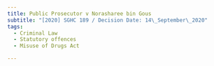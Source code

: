 ```yaml
---
title: Public Prosecutor v Norasharee bin Gous
subtitle: "[2020] SGHC 189 / Decision Date: 14\_September\_2020"
tags:
  - Criminal Law
  - Statutory offences
  - Misuse of Drugs Act

---
```

